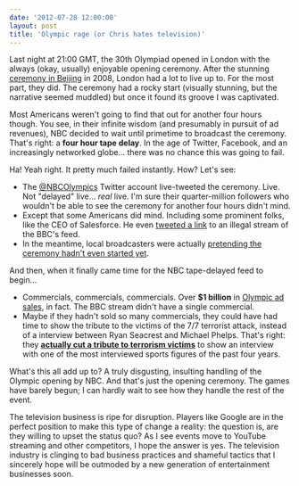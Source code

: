 ```yaml
---
date: '2012-07-28 12:00:00'
layout: post
title: 'Olympic rage (or Chris hates television)'
---
```


Last night at 21:00 GMT, the 30th Olympiad opened in London with the always (okay, usually) enjoyable opening ceremony. After the stunning [ceremony in Beijing](https://www.youtube.com/watch?v=JsDY1Ha83M8) in 2008, London had a lot to live up to. For the most part, they did. The ceremony had a rocky start (visually stunning, but the narrative seemed muddled) but once it found its groove I was captivated.

Most Americans weren't going to find that out for another four hours though. You see, in their infinite wisdom (and presumably in pursuit of ad revenues), NBC decided to wait until primetime to broadcast the ceremony. That's right: a **four hour tape delay**. In the age of Twitter, Facebook, and an increasingly networked globe... there was no chance this was going to fail.

Ha! Yeah right. It pretty much failed instantly. How? Let's see:

*   The [@NBCOlympics](https://twitter.com/NBCOlympics) Twitter account live-tweeted the ceremony. Live. Not "delayed" live... _real_ live. I'm sure their quarter-million followers who wouldn't be able to see the ceremony for another four hours didn't mind.
*   Except that some Americans did mind. Including some prominent folks, like the CEO of Salesforce. He even [tweeted a link](https://twitter.com/Benioff/status/228960706123407360) to an illegal stream of the BBC's feed.
*   In the meantime, local broadcasters were actually [pretending the ceremony hadn't even started yet](https://news.ycombinator.com/item?id=4304352).

And then, when it finally came time for the NBC tape-delayed feed to begin...

*   Commercials, commercials, commercials. Over **$1 billion** in [Olympic ad sales](http://www.latimes.com/entertainment/envelope/cotown/la-et-ct-nbcuniversal-surpasses-1-billion-for-olympics-advertising-sales-20120725,0,2319330.story), in fact. The BBC stream didn't have a single commercial.
*   Maybe if they hadn't sold so many commercials, they could have had time to show the tribute to the victims of the 7/7 terrorist attack, instead of a interview between Ryan Seacrest and Michael Phelps. That's right: they **[actually cut a tribute to terrorism victims](http://deadspin.com/5929778/heres-the-opening-ceremony-tribute-to-terrorism-victims-nbc-doesnt-want-you-to-see)** to show an interview with one of the most interviewed sports figures of the past four years.

What's this all add up to? A truly disgusting, insulting handling of the Olympic opening by NBC. And that's just the opening ceremony. The games have barely begun; I can hardly wait to see how they handle the rest of the event.

The television business is ripe for disruption. Players like Google are in the perfect position to make this type of change a reality: the question is, are they willing to upset the status quo? As I see events move to YouTube streaming and other competitors, I hope the answer is yes. The television industry is clinging to bad business practices and shameful tactics that I sincerely hope will be outmoded by a new generation of entertainment businesses soon.
